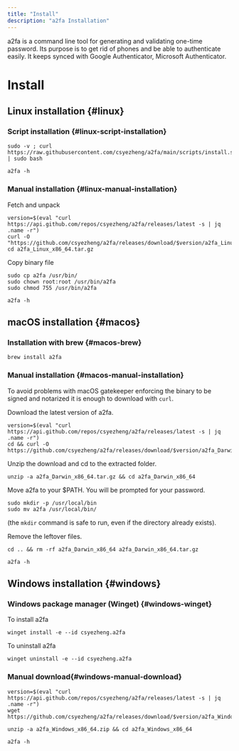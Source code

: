 ```yaml
---
title: "Install"
description: "a2fa Installation"
---
```


a2fa is a command line tool for generating and validating one-time password. Its purpose is to get rid of phones and be able to authenticate easily. It keeps synced with Google Authenticator, Microsoft Authenticator.

# Install

## Linux installation {#linux}

### Script installation {#linux-script-installation}

    sudo -v ; curl https://raw.githubusercontent.com/csyezheng/a2fa/main/scripts/install.sh | sudo bash

```
a2fa -h
```

### Manual installation {#linux-manual-installation}

Fetch and unpack

    version=$(eval "curl https://api.github.com/repos/csyezheng/a2fa/releases/latest -s | jq .name -r")
    curl -O "https://github.com/csyezheng/a2fa/releases/download/$version/a2fa_Linux_x86_64.tar.gz"
    cd a2fa_Linux_x86_64.tar.gz

Copy binary file

    sudo cp a2fa /usr/bin/
    sudo chown root:root /usr/bin/a2fa
    sudo chmod 755 /usr/bin/a2fa
    
    a2fa -h

## macOS installation {#macos}

### Installation with brew {#macos-brew}

    brew install a2fa

### Manual installation {#macos-manual-installation}

To avoid problems with macOS gatekeeper enforcing the binary to be signed and
notarized it is enough to download with `curl`.

Download the latest version of a2fa.

    version=$(eval "curl https://api.github.com/repos/csyezheng/a2fa/releases/latest -s | jq .name -r")
    cd && curl -O https://github.com/csyezheng/a2fa/releases/download/$version/a2fa_Darwin_x86_64.tar.gz

Unzip the download and cd to the extracted folder.

    unzip -a a2fa_Darwin_x86_64.tar.gz && cd a2fa_Darwin_x86_64

Move a2fa to your $PATH. You will be prompted for your password.

    sudo mkdir -p /usr/local/bin
    sudo mv a2fa /usr/local/bin/

(the `mkdir` command is safe to run, even if the directory already exists).

Remove the leftover files.

    cd .. && rm -rf a2fa_Darwin_x86_64 a2fa_Darwin_x86_64.tar.gz
    
    a2fa -h

## Windows installation {#windows}

### Windows package manager (Winget) {#windows-winget}

To install a2fa
```
winget install -e --id csyezheng.a2fa
```
To uninstall a2fa
```
winget uninstall -e --id csyezheng.a2fa
```

### Manual download{#windows-manual-download}

```
version=$(eval "curl https://api.github.com/repos/csyezheng/a2fa/releases/latest -s | jq .name -r")
wget https://github.com/csyezheng/a2fa/releases/download/$version/a2fa_Windows_x86_64.zip
```

```
unzip -a a2fa_Windows_x86_64.zip && cd a2fa_Windows_x86_64
```

```
a2fa -h
```

